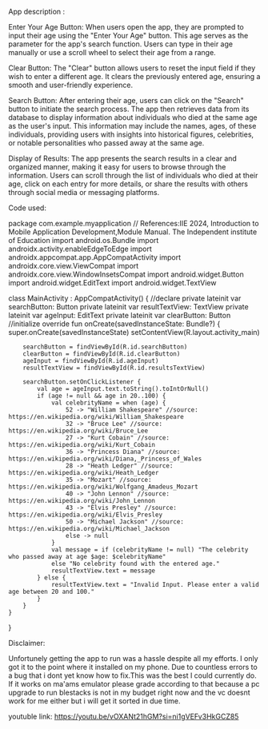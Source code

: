 App description :

Enter Your Age Button: When users open the app, they are prompted to input their age using the "Enter Your Age" button. This age serves as the parameter for the app's search function. Users can type in their age manually or use a scroll wheel to select their age from a range.

Clear Button: The "Clear" button allows users to reset the input field if they wish to enter a different age. It clears the previously entered age, ensuring a smooth and user-friendly experience.

Search Button: After entering their age, users can click on the "Search" button to initiate the search process. The app then retrieves data from its database to display information about individuals who died at the same age as the user's input. This information may include the names, ages, of these individuals, providing users with insights into historical figures, celebrities, or notable personalities who passed away at the same age.

Display of Results: The app presents the search results in a clear and organized manner, making it easy for users to browse through the information. Users can scroll through the list of individuals who died at their age, click on each entry for more details, or share the results with others through social media or messaging platforms.

Code used: 

package com.example.myapplication
// References:IIE 2024, Introduction to Mobile Application Development,Module Manual. The Independent institute of Education
import android.os.Bundle
import androidx.activity.enableEdgeToEdge
import androidx.appcompat.app.AppCompatActivity
import androidx.core.view.ViewCompat
import androidx.core.view.WindowInsetsCompat
import android.widget.Button
import android.widget.EditText
import android.widget.TextView

class MainActivity : AppCompatActivity() {
//declare
    private lateinit var searchButton: Button
    private lateinit var resultTextView: TextView
    private lateinit var ageInput: EditText
    private lateinit var clearButton: Button
//initialize
    override fun onCreate(savedInstanceState: Bundle?) {
        super.onCreate(savedInstanceState)
        setContentView(R.layout.activity_main)

        searchButton = findViewById(R.id.searchButton)
        clearButton = findViewById(R.id.clearButton)
        ageInput = findViewById(R.id.ageInput)
        resultTextView = findViewById(R.id.resultsTextView)

        searchButton.setOnClickListener {
            val age = ageInput.text.toString().toIntOrNull()
            if (age != null && age in 20..100) {
                val celebrityName = when (age) {
                    52 -> "William Shakespeare" //source: https://en.wikipedia.org/wiki/William_Shakespeare
                    32 -> "Bruce Lee" //source: https://en.wikipedia.org/wiki/Bruce_Lee
                    27 -> "Kurt Cobain" //source: https://en.wikipedia.org/wiki/Kurt_Cobain
                    36 -> "Princess Diana" //source: https://en.wikipedia.org/wiki/Diana,_Princess_of_Wales
                    28 -> "Heath Ledger" //source: https://en.wikipedia.org/wiki/Heath_Ledger
                    35 -> "Mozart" //source: https://en.wikipedia.org/wiki/Wolfgang_Amadeus_Mozart
                    40 -> "John Lennon" //source: https://en.wikipedia.org/wiki/John_Lennon
                    43 -> "Elvis Presley" //source: https://en.wikipedia.org/wiki/Elvis_Presley
                    50 -> "Michael Jackson" //source: https://en.wikipedia.org/wiki/Michael_Jackson
                    else -> null
                }
                val message = if (celebrityName != null) "The celebrity who passed away at age $age: $celebrityName"
                else "No celebrity found with the entered age."
                resultTextView.text = message
            } else {
                resultTextView.text = "Invalid Input. Please enter a valid age between 20 and 100."
            }
        }
    }
}

Disclaimer:

Unfortunely getting the app to run was a hassle despite all my efforts. I only got it to the point where it installed on my phone. Due to countless errors to a bug that i dont yet know how to fix.This was the best I could currently do. If it works on ma'ams emulator please grade according to that because a pc upgrade to run blestacks is not in my budget right now and the vc doesnt work for me either but i will get it sorted in due time.

youtuble link: https://youtu.be/vOXANt21hGM?si=ni1gVEFv3HkGCZ85

